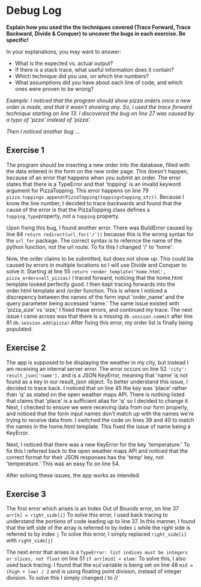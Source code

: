 # Debug Log

**Explain how you used the the techniques covered (Trace Forward, Trace Backward, Divide & Conquer) to uncover the bugs in each exercise. Be specific!**

In your explanations, you may want to answer:

- What is the expected vs. actual output?
- If there is a stack trace, what useful information does it contain?
- Which technique did you use, on which line numbers?
- What assumptions did you have about each line of code, and which ones were proven to be wrong?

_Example: I noticed that the program should show pizza orders once a new order is made, and that it wasn't showing any. So, I used the trace forward technique starting on line 13. I discovered the bug on line 27 was caused by a typo of 'pzza' instead of 'pizza'._

_Then I noticed another bug ..._

## Exercise 1

The program should be inserting a new order into the database, filled with the data entered in the form on the new order page. This doesn't happen, because of an error that happens when you submit an order. The error states that there is a TypeError and that 'topping' is an invalid keyword argument for PizzaTopping. This error happens on line 79 `pizza.toppings.append(PizzaTopping(topping=topping_str))`. Because I know the line number, I decided to trace backwards and found that the cause of the error is that the PizzaTopping class defines a `topping_type`property, *not* a `topping` property. 

Upon fixing this bug, I found another error. There was BuildError caused by line 84 `return redirect(url_for('/'))` because this is the wrong syntax for the `url_for` package. The correct syntax is to refernce the name of the python function, not the url route. To fix this I changed '/' to 'home'.

Now, the order claims to be submitted, but does not show up. This could be caused by errors in multiple locations so I will use Divide and Conquer to solve it. Starting at line 55 `return render_template('home.html', pizza_orders=all_pizzas)` I traced forward, noticing that the home.html template looked perfectly good. I then kept tracing forwards into the order.html template and /order function. This is where I noticed a discrepency between the names of the form input 'order_name' and the query parameter being accessed 'name.' The same issue existed with 'pizza_size' vs 'size,' I fixed these errors, and continued my trace. The next issue I came across was that there is a missing `db.session.commit` after line 81 `db.session.add(pizza)` After fixing this error, my order list is finally being populated.


## Exercise 2

The app is supposed to be displaying the weather in my city, but instead I am receiving an internal server error. The error occurs on line 52 `'city': result_json['name'],` and is a JSON KeyError, meaning that 'name' is not found as a key in our result_json object. To better understand this issue, I decided to trace back. I noticed that on line 45 the key was 'place' rather than 'q' as stated on the open weather maps API. There is nothing listed that claims that 'place' is a sufficient alias for 'q' so I decided to change it. Next, I checked to ensure we were receiving data from our form properly, and noticed that the form input names don't match up with the names we're trying to receive data from. I switched the code on lines 39 and 40 to match the names in the home.html template. This fixed the issue of name being a KeyError.

Next, I noticed that there was a new KeyError for the key 'temperature.' To fix this I referred back to the open weather maps API and noticed that the correct format for their JSON responses has the 'temp' key, not 'temperature.' This was an easy fix on line 54.

After solving these issues, the app works as intended.

## Exercise 3

The first error which arises is an Index Out of Bounds error, on line 37 `arr[k] = right_side[i]` To solve this error, I used back tracing to understand the portions of code leading up to line 37. In this manner, I found that the left side of the array is referred to by index `i` while the right side is referred to by index `j` To solve this error, I simply replaced `right_side[i]` with `right_side[j]`

The next error that arises is a `TypeError: list indices must be integers or slices, not float` on line 51 `if arr[mid] < elem:` To solve this, I also used back tracing. I found that the `mid` variable is being set on line 48 `mid = (high + low) / 2` and is using floating point division, instead of integer division. To solve this I simply changed / to //


